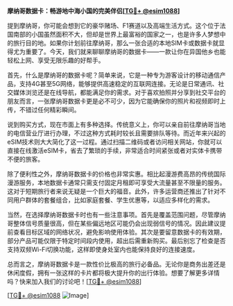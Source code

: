 **摩纳哥数据卡：畅游地中海小国的完美伴侣[[TG💪+ @esim1088](https://t.me/s/esim1088)]**

提到摩纳哥，你可能会想到它的豪华赌场、F1赛道以及高端生活方式。这个位于法国南部的小国虽然面积不大，但却是世界上最富裕的国家之一，也是许多人梦想中的旅行目的地。如果你计划前往摩纳哥，那么一张合适的本地SIM卡或数据卡就显得尤为重要了。今天，我们就来聊聊摩纳哥的数据卡——一款让你在异国他乡也能轻松上网、享受无限乐趣的好帮手。

首先，什么是摩纳哥的数据卡呢？简单来说，它是一种专为游客设计的移动通信产品，支持4G甚至5G网络，能够提供高速稳定的互联网连接。无论是日常通讯、社交媒体浏览还是在线导航，都能满足你的需求。对于喜欢拍照并分享到社交平台的朋友而言，一张摩纳哥数据卡更是必不可少，因为它能确保你的照片和视频即时上传，不错过任何精彩瞬间。

说到购买方式，现在市面上有多种选择。传统意义上，你可以亲自前往摩纳哥当地的电信营业厅进行办理，不过这种方式耗时较长且需要排队等待。而近年来兴起的eSIM技术则大大简化了这一过程。通过扫描二维码或者访问相关网站，你就可以直接在线激活eSIM卡，省去了繁琐的手续，非常适合时间紧张或者对实体卡携带不便的旅客。

除了便利性之外，摩纳哥数据卡的价格也非常实惠。相比起漫游费高昂的传统国际漫游服务，本地数据卡通常只需支付固定月租即可享受大流量甚至不限量的服务。这对于短期旅行者来说无疑是一个巨大的福音。此外，许多运营商还推出了针对不同用户群体的套餐组合，比如家庭套餐、学生优惠等，以适应多样化的需求。

当然，在选择摩纳哥数据卡时也有一些注意事项。首先是覆盖范围问题，尽管摩纳哥整体信号质量很高，但在某些偏远地区可能仍会出现弱信号的情况。因此建议提前查看目标区域的网络状况，避免影响使用体验。其次是要留意数据卡的有效期，部分产品可能仅限于特定时间段内使用，超出后需重新购买。最后别忘了检查是否支持双频Wi-Fi切换功能，这样即使身处室内也能保持良好的连接速度。

总而言之，摩纳哥数据卡是一款性价比极高的旅行必备品。无论你是商务出差还是休闲度假，拥有一张这样的卡片都将极大提升你的出行体验。想要了解更多详情吗？快来加入我们的讨论吧！[[TG💪+ @esim1088](https://t.me/s/esim1088)]

[[TG💪+ @esim1088](https://t.me/s/esim1088) ![Image](https://i.postimg.cc/4NQfJmqS/Snipaste-2025-05-13-00-14-12.png)]